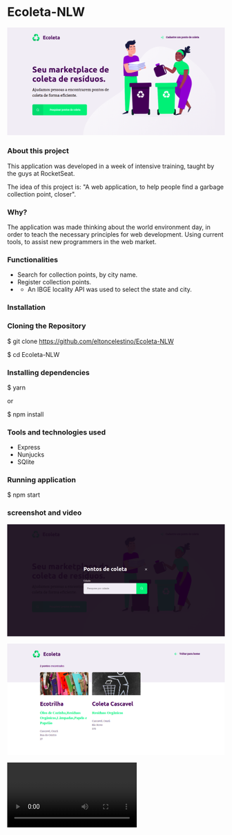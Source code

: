 # Ecoleta-NLW

![Page Home](https://github.com/eltoncelestino/Ecoleta-NLW/blob/master/image-readme/inicial.png)



### About this project
This application was developed in a week of intensive training, taught by the guys at RocketSeat.
 
The idea of this project is: "A web application, to help people find a garbage collection point, closer".

### Why?
The application was made thinking about the world environment day, in order to teach the necessary principles for web development. Using current tools, to assist new programmers in the web market.

### Functionalities
* Search for collection points, by city name.
* Register collection points.
* * An IBGE locality API was used to select the state and city.

### Installation

### Cloning the Repository
$ git clone https://github.com/eltoncelestino/Ecoleta-NLW

$ cd Ecoleta-NLW

### Installing dependencies
$ yarn

or

$ npm install

### Tools and technologies used
* Express
* Nunjucks
* SQlite

### Running application
$ npm start

### screenshot and video

![Search](https://github.com/eltoncelestino/Ecoleta-NLW/blob/master/image-readme/pesquisa.png)

![City](https://github.com/eltoncelestino/Ecoleta-NLW/blob/master/image-readme/cidades.png)

![Register](https://github.com/eltoncelestino/Ecoleta-NLW/blob/master/image-readme/inserir.mp4)



